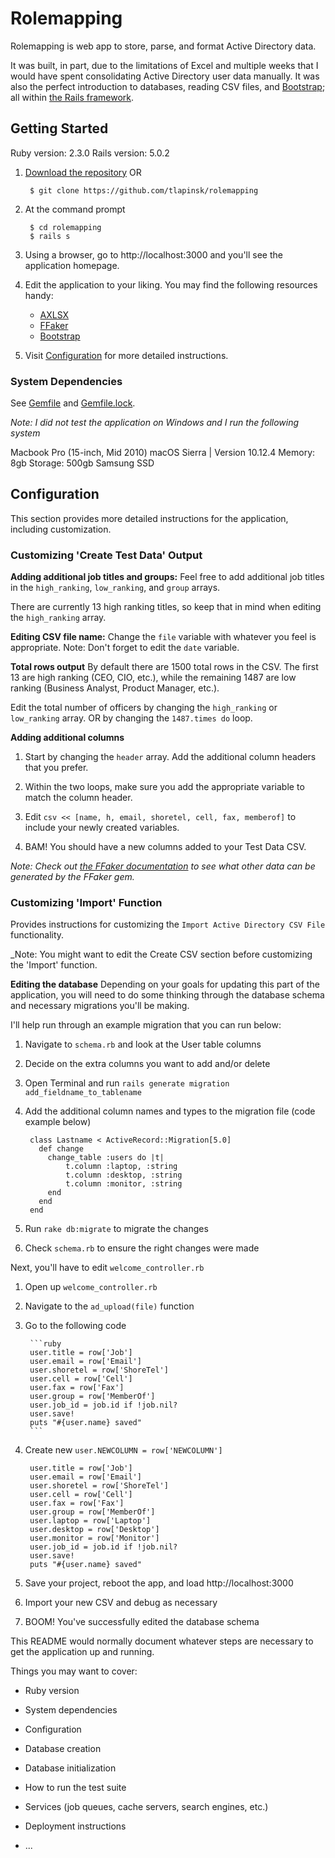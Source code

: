 # Rolemapping

Rolemapping is web app to store, parse, and format Active Directory data.

It was built, in part, due to the limitations of Excel and multiple weeks that I would have spent consolidating Active Directory user data manually. It was also the perfect introduction to databases, reading CSV files, and [Bootstrap](https://github.com/twbs/bootstrap); all within [the Rails framework](https://github.com/rails/rails).

## Getting Started

Ruby version: 2.3.0
Rails version: 5.0.2

1. [Download the repository](https://github.com/tlapinsk/rolemapping/archive/master.zip) OR

		$ git clone https://github.com/tlapinsk/rolemapping

2. At the command prompt

		$ cd rolemapping
		$ rails s

3. Using a browser, go to http://localhost:3000 and you'll see the application homepage.

4. Edit the application to your liking. You may find the following resources handy:
	* [AXLSX](https://github.com/randym/axlsx)
	* [FFaker](https://github.com/ffaker/ffaker)
	* [Bootstrap](https://github.com/twbs/bootstrap)

5. Visit [Configuration](#configuration) for more detailed instructions.

### System Dependencies

See [Gemfile](https://github.com/tlapinsk/rolemapping/blob/master/Gemfile) and [Gemfile.lock](https://github.com/tlapinsk/rolemapping/blob/master/Gemfile.lock).

_Note: I did not test the application on Windows and I run the following system_

Macbook Pro (15-inch, Mid 2010)
macOS Sierra | Version 10.12.4
Memory: 8gb
Storage: 500gb Samsung SSD

## Configuration

This section provides more detailed instructions for the application, including customization.

### Customizing 'Create Test Data' Output

**Adding additional job titles and groups:**
Feel free to add additional job titles in the `high_ranking`, `low_ranking`, and `group` arrays.

There are currently 13 high ranking titles, so keep that in mind when editing the `high_ranking` array. 

**Editing CSV file name:**
Change the `file` variable with whatever you feel is appropriate. Note: Don't forget to edit the `date` variable.

**Total rows output**
By default there are 1500 total rows in the CSV. The first 13 are high ranking (CEO, CIO, etc.), while the remaining 1487 are low ranking (Business Analyst, Product Manager, etc.). 

Edit the total number of officers by changing the `high_ranking` or `low_ranking` array. OR by changing the `1487.times do` loop.

**Adding additional columns**

1. Start by changing the `header` array. Add the additional column headers that you prefer.

2. Within the two loops, make sure you add the appropriate variable to match the column header.

3. Edit `csv << [name, h, email, shoretel, cell, fax, memberof]` to include your newly created variables.

4. BAM! You should have a new columns added to your Test Data CSV.

_Note: Check out [the FFaker documentation](https://github.com/ffaker/ffaker) to see what other data can be generated by the FFaker gem._

### Customizing 'Import' Function

Provides instructions for customizing the `Import Active Directory CSV File` functionality.

_Note: You might want to edit the Create CSV section before customizing the 'Import' function.

**Editing the database**
Depending on your goals for updating this part of the application, you will need to do some thinking through the database schema and necessary migrations you'll be making.

I'll help run through an example migration that you can run below:

1. Navigate to `schema.rb` and look at the User table columns
2. Decide on the extra columns you want to add and/or delete
3. Open Terminal and run `rails generate migration add_fieldname_to_tablename`
4. Add the additional column names and types to the migration file (code example below)

		class Lastname < ActiveRecord::Migration[5.0]
		  def change
		  	change_table :users do |t|
		  		t.column :laptop, :string
		  		t.column :desktop, :string
		  		t.column :monitor, :string
		  	end
		  end
		end

5. Run `rake db:migrate` to migrate the changes
6. Check `schema.rb` to ensure the right changes were made

Next, you'll have to edit `welcome_controller.rb`

1. Open up `welcome_controller.rb`
2. Navigate to the `ad_upload(file)` function
3. Go to the following code

		```ruby
		user.title = row['Job']
		user.email = row['Email']
		user.shoretel = row['ShoreTel']
		user.cell = row['Cell']
		user.fax = row['Fax']
		user.group = row['MemberOf']
		user.job_id = job.id if !job.nil?
		user.save!
		puts "#{user.name} saved"
		```

4. Create new `user.NEWCOLUMN = row['NEWCOLUMN']`

		user.title = row['Job']
		user.email = row['Email']
		user.shoretel = row['ShoreTel']
		user.cell = row['Cell']
		user.fax = row['Fax']
		user.group = row['MemberOf']
		user.laptop = row['Laptop']
		user.desktop = row['Desktop']
		user.monitor = row['Monitor']
		user.job_id = job.id if !job.nil?
		user.save!
		puts "#{user.name} saved"

5. Save your project, reboot the app, and load http://localhost:3000
6. Import your new CSV and debug as necessary
7. BOOM! You've successfully edited the database schema




This README would normally document whatever steps are necessary to get the
application up and running.

Things you may want to cover:

* Ruby version

* System dependencies

* Configuration

* Database creation

* Database initialization

* How to run the test suite

* Services (job queues, cache servers, search engines, etc.)

* Deployment instructions

* ...
